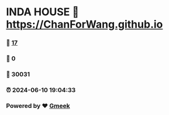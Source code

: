 # INDA HOUSE :link: https://ChanForWang.github.io 
### :page_facing_up: [17](https://ChanForWang.github.io/tag.html) 
### :speech_balloon: 0 
### :hibiscus: 30031 
### :alarm_clock: 2024-06-10 19:04:33 
### Powered by :heart: [Gmeek](https://github.com/Meekdai/Gmeek)
